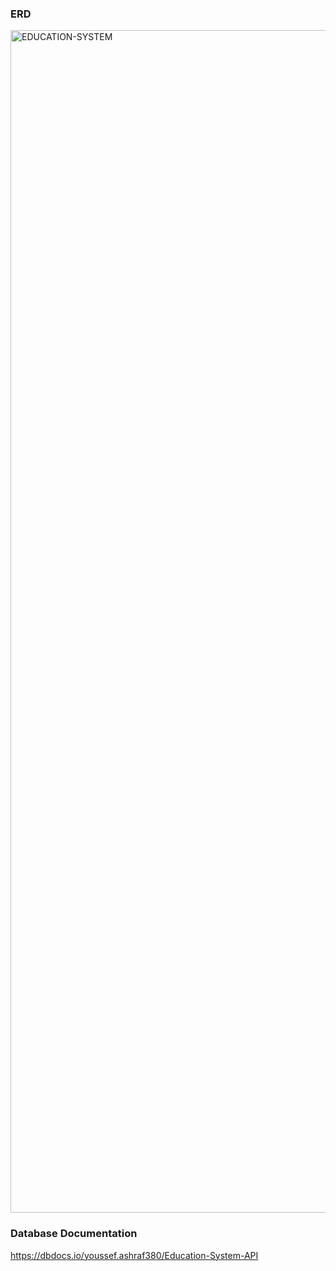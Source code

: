 ### ERD
<img width="2952" height="1892" alt="EDUCATION-SYSTEM" src="https://github.com/user-attachments/assets/51e64f2d-f8b9-423f-8ede-f5fd7cac0027" />

### Database Documentation
https://dbdocs.io/youssef.ashraf380/Education-System-API
